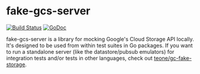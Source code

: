 # fake-gcs-server

[![Build Status](https://travis-ci.com/fsouza/fake-gcs-server.svg?branch=master)](https://travis-ci.com/fsouza/fake-gcs-server)
[![GoDoc](https://img.shields.io/badge/api-Godoc-blue.svg?style=flat-square)](https://godoc.org/github.com/fsouza/fake-gcs-server/fakestorage)

fake-gcs-server is a library for mocking Google's Cloud Storage API locally.
It's designed to be used from within test suites in Go packages. If you want to
run a standalone server (like the datastore/pubsub emulators) for integration
tests and/or tests in other languages, check out
[teone/gc-fake-storage](https://github.com/teone/gc-fake-storage).
